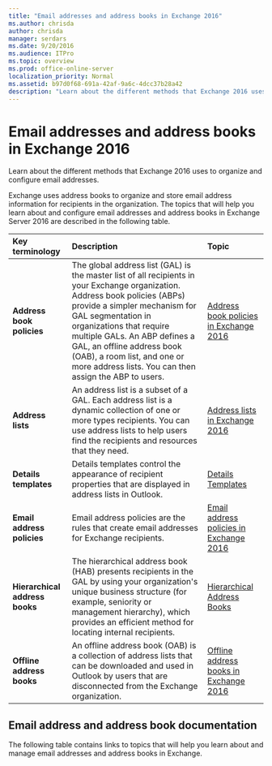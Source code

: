 ```yaml
---
title: "Email addresses and address books in Exchange 2016"
ms.author: chrisda
author: chrisda
manager: serdars
ms.date: 9/20/2016
ms.audience: ITPro
ms.topic: overview
ms.prod: office-online-server
localization_priority: Normal
ms.assetid: b97d0f68-691a-42af-9a6c-4dcc37b28a42
description: "Learn about the different methods that Exchange 2016 uses to organize and configure email addresses."
---
```


# Email addresses and address books in Exchange 2016

Learn about the different methods that Exchange 2016 uses to organize and configure email addresses.
  
Exchange uses address books to organize and store email address information for recipients in the organization. The topics that will help you learn about and configure email addresses and address books in Exchange Server 2016 are described in the following table.
  
|**Key terminology**|**Description**|**Topic**|
|:-----|:-----|:-----|
|**Address book policies** <br/> |The global address list (GAL) is the master list of all recipients in your Exchange organization. Address book policies (ABPs) provide a simpler mechanism for GAL segmentation in organizations that require multiple GALs. An ABP defines a GAL, an offline address book (OAB), a room list, and one or more address lists. You can then assign the ABP to users.  <br/> |[Address book policies in Exchange 2016](address-book-policies/address-book-policies.md) <br/> |
|**Address lists** <br/> |An address list is a subset of a GAL. Each address list is a dynamic collection of one or more types recipients. You can use address lists to help users find the recipients and resources that they need.  <br/> |[Address lists in Exchange 2016](address-lists/address-lists.md) <br/> |
|**Details templates** <br/> |Details templates control the appearance of recipient properties that are displayed in address lists in Outlook.  <br/> |[Details Templates](http://technet.microsoft.com/library/26f02e47-1540-4840-afe0-600c97368cac.aspx) <br/> |
|**Email address policies** <br/> |Email address policies are the rules that create email addresses for Exchange recipients.  <br/> |[Email address policies in Exchange 2016](email-address-policies/email-address-policies.md) <br/> |
|**Hierarchical address books** <br/> |The hierarchical address book (HAB) presents recipients in the GAL by using your organization's unique business structure (for example, seniority or management hierarchy), which provides an efficient method for locating internal recipients.  <br/> |[Hierarchical Address Books](http://technet.microsoft.com/library/a1d277a0-5437-40af-aade-e4730a0d1308.aspx) <br/> |
|**Offline address books** <br/> |An offline address book (OAB) is a collection of address lists that can be downloaded and used in Outlook by users that are disconnected from the Exchange organization.  <br/> |[Offline address books in Exchange 2016](offline-address-books/offline-address-books.md) <br/> |
   
## Email address and address book documentation

The following table contains links to topics that will help you learn about and manage email addresses and address books in Exchange.
  

